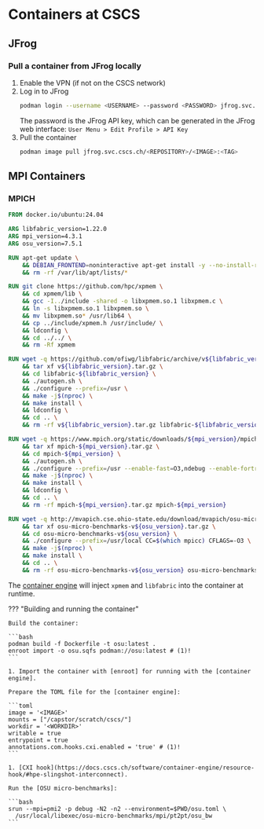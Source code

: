# Containers at CSCS

## JFrog

### Pull a container from JFrog locally

1. Enable the VPN (if not on the CSCS network)
1. Log in to JFrog
   ```bash
   podman login --username <USERNAME> --password <PASSWORD> jfrog.svc.cscs.ch
   ```
   The password is the JFrog API key, which can be generated in the JFrog web interface:
   `User Menu > Edit Profile > API Key`
1. Pull the container
   ```bash
   podman image pull jfrog.svc.cscs.ch/<REPOSITORY>/<IMAGE>:<TAG>
   ```

## MPI Containers

### MPICH

```Dockerfile
FROM docker.io/ubuntu:24.04

ARG libfabric_version=1.22.0
ARG mpi_version=4.3.1
ARG osu_version=7.5.1

RUN apt-get update \
    && DEBIAN_FRONTEND=noninteractive apt-get install -y --no-install-recommends build-essential ca-certificates automake autoconf libtool make gdb strace wget python3 git gfortran \
    && rm -rf /var/lib/apt/lists/*

RUN git clone https://github.com/hpc/xpmem \
    && cd xpmem/lib \
    && gcc -I../include -shared -o libxpmem.so.1 libxpmem.c \
    && ln -s libxpmem.so.1 libxpmem.so \
    && mv libxpmem.so* /usr/lib64 \
    && cp ../include/xpmem.h /usr/include/ \
    && ldconfig \
    && cd ../../ \
    && rm -Rf xpmem

RUN wget -q https://github.com/ofiwg/libfabric/archive/v${libfabric_version}.tar.gz \
    && tar xf v${libfabric_version}.tar.gz \
    && cd libfabric-${libfabric_version} \
    && ./autogen.sh \
    && ./configure --prefix=/usr \
    && make -j$(nproc) \
    && make install \
    && ldconfig \
    && cd .. \
    && rm -rf v${libfabric_version}.tar.gz libfabric-${libfabric_version}

RUN wget -q https://www.mpich.org/static/downloads/${mpi_version}/mpich-${mpi_version}.tar.gz \
    && tar xf mpich-${mpi_version}.tar.gz \
    && cd mpich-${mpi_version} \
    && ./autogen.sh \
    && ./configure --prefix=/usr --enable-fast=O3,ndebug --enable-fortran --enable-cxx --with-device=ch4:ofi --with-libfabric=/usr --with-xpmem=/usr \
    && make -j$(nproc) \
    && make install \
    && ldconfig \
    && cd .. \
    && rm -rf mpich-${mpi_version}.tar.gz mpich-${mpi_version}

RUN wget -q http://mvapich.cse.ohio-state.edu/download/mvapich/osu-micro-benchmarks-v${osu_version}.tar.gz \
    && tar xf osu-micro-benchmarks-v${osu_version}.tar.gz \
    && cd osu-micro-benchmarks-v${osu_version} \
    && ./configure --prefix=/usr/local CC=$(which mpicc) CFLAGS=-O3 \
    && make -j$(nproc) \
    && make install \
    && cd .. \
    && rm -rf osu-micro-benchmarks-v${osu_version} osu-micro-benchmarks-v${osu_version}.tar.gz
```

The [container engine] will inject `xpmem` and `libfabric` into the container at runtime.

??? "Building and running the container"
   
    Build the container:

    ```bash
    podman build -f Dockerfile -t osu:latest .
    enroot import -o osu.sqfs podman://osu:latest # (1)!
    ```

    1. Import the container with [enroot] for running with the [container engine].

    Prepare the TOML file for the [container engine]:

    ```toml
    image = '<IMAGE>'
    mounts = ["/capstor/scratch/cscs/"]
    workdir = '<WORKDIR>'
    writable = true
    entrypoint = true
    annotations.com.hooks.cxi.enabled = 'true' # (1)!
    ```

    1. [CXI hook](https://docs.cscs.ch/software/container-engine/resource-hook/#hpe-slingshot-interconnect).

    Run the [OSU micro-benchmarks]:

    ```bash
    srun --mpi=pmi2 -p debug -N2 -n2 --environment=$PWD/osu.toml \
      /usr/local/libexec/osu-micro-benchmarks/mpi/pt2pt/osu_bw
    ```

[enroot]: https://github.com/NVIDIA/enroot
[container engine]: https://docs.cscs.ch/software/container-engine/

